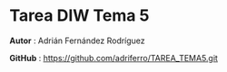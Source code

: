 # Tarea DIW Tema 5

**Autor** : Adrián Fernández Rodríguez

**GitHub** : https://github.com/adriferro/TAREA_TEMA5.git
